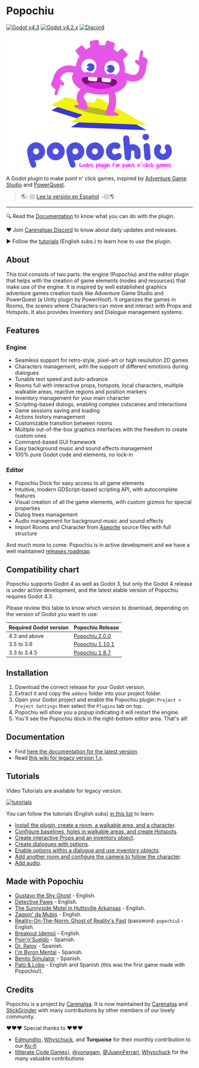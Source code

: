 # Popochiu

[![Godot v4.3](https://img.shields.io/badge/Godot-4.3-blue)](https://godotengine.org/download/archive/4.3-stable/) [![Godot v4.2.x](https://img.shields.io/badge/Godot-4.2.x-blue)](https://godotengine.org/download/archive/4.2.2-stable/) [![Discord](https://img.shields.io/discord/1128222869898416182?label=Discord&logo=discord&logoColor=ffffff&labelColor=5865F2&color=5865F2)](https://discord.gg/Frv8C9Ters)

![Cover image](home_banner.png "Popochiu")

A Godot plugin to make point n' click games, inspired by [Adventure Game Studio](https://www.adventuregamestudio.co.uk/) and [PowerQuest](https://powerhoof.itch.io/powerquest).

> 🌎👉🏽 [Lee la versión en Español](./LEEME.md) 👈🏽🌎

---

🔍 Read the [Documentation](https://carenalgas.github.io/popochiu/) to know what you can do with the plugin.

❤️ Join [Carenalgas Discord](https://discord.gg/Frv8C9Ters) to know about daily updates and releases.

▶️ Follow the [tutorials](https://www.youtube.com/playlist?list=PLH0IOYEunrBDz6h4G3vujEmQUZs8vLjz8) (English subs.) to learn how to use the plugin.

## About

This tool consists of two parts: the engine (Popochiu) and the editor plugin that helps with the creation of game elements (nodes and resources) that make use of the engine. It is inspired by well established graphics adventure games creation tools like Adventure Game Studio and PowerQuest (a Unity plugin by PowerHoof). It organizes the games in Rooms, the scenes where Characters can move and interact with Props and Hotspots. It also provides Inventory and Dialogue management systems.

## Features

### Engine

* Seamless support for retro-style, pixel-art or high resolution 2D games
* Characters management, with the support of different emotions during dialogues
* Tunable text speed and auto-advance
* Rooms full with interactive props, hotspots, local characters, multiple walkable areas, reactive regions and position markers
* Inventory management for your main character
* Scripting-based dialogs, enabling complex cutscenes and interactions
* Game sessions saving and loading
* Actions history management
* Customizable transition between rooms
* Multiple out-of-the-box graphics interfaces with the freedom to create custom ones
* Command-based GUI framework
* Easy background music and sound effects management
* 100% pure Godot code and elements, no lock-in

### Editor

* Popochiu Dock for easy access to all game elements
* Intuitive, modern GDScript-based scripting API, with autocomplete features
* Visual creation of all the game elements, with custom gizmos for special properties
* Dialog trees management
* Audio management for background music and sound effects
* Import Rooms and Character from [Aseprite](https://www.aseprite.org/) source files with full structure

And much more to come. Popochiu is in active development and we have a well maintained [releases roadmap](https://github.com/orgs/carenalgas/projects/1/views/1).

## Compatibility chart

Popochiu supports Godot 4 as well as Godot 3, but only the Godot 4 release is under active development, and the latest stable version of Popochiu requires Godot 4.3.

Please review this table to know which version to download, depending on the version of Godot you want to use:

| Required Godot version | Popochiu Release |
|---|---|
| 4.3 and above | [Popochiu 2.0.0](https://github.com/carenalgas/popochiu/releases/download/v2.0.0/popochiu-v2.0.0.zip) |
| 3.5 to 3.6 | [Popochiu 1.10.1](https://github.com/carenalgas/popochiu/releases/download/v1.10.1/popochiu-v1.10.1.zip) |
| 3.3 to 3.4.5 | [Popochiu 1.8.7](https://github.com/carenalgas/popochiu/releases/download/v1.8.7/popochiu-v1.8.7.zip) |

## Installation

1. Download the correct release for your Godot version.
2. Extract it and copy the `addons` folder into your project folder.
3. Open your Godot project and enable the Popochiu plugin: `Project > Project Settings` then select the `Plugins` tab on top.
4. Popochiu will show you a popup indicating it will restart the engine.
5. You'll see the Popochiu dock in the right-bottom editor area. That's all!

## Documentation

* Find [here the documentation for the latest version](https://carenalgas.github.io/popochiu/).
* Read [this wiki for legacy version 1.x](https://github.com/carenalgas/popochiu/wiki).

## Tutorials

Video Tutorials are available for legacy version:

[![tutorials](https://github.com/carenalgas/popochiu/wiki/images/popochiu_tutorials_button-en.png "Video Tutorial")](https://www.youtube.com/playlist?list=PLH0IOYEunrBDz6h4G3vujEmQUZs8vLjz8)

You can follow the tutorials (English subs) [in this list](https://www.youtube.com/playlist?list=PLH0IOYEunrBDz6h4G3vujEmQUZs8vLjz8) to learn:

* [Install the plugin, create a room, a walkable area, and a character](https://youtu.be/-N62S1DHbcs).
* [Configure baselines, holes in walkable areas, and create Hotspots](https://youtu.be/5RbqbG3_0ak).
* [Create interactive Props and an inventory object](https://youtu.be/_an0YF3Bd50).
* [Create dialogues with options](https://youtu.be/Aql4wh2itF4).
* [Enable options within a dialogue and use inventory objects](https://youtu.be/Ad_YBG-_wYE).
* [Add another room and configure the camera to follow the character](https://youtu.be/YFEZaSty3aw).
* [Add audio](https://youtu.be/VF7V6BJmQVQ).

## Made with Popochiu

* [Gustavo the Shy Ghost](https://lexibobble.itch.io/gustavo-the-shy-ghost-project) - English.
* [Detective Paws](https://benjatk.itch.io/detective-paws) - English.
* [The Sunnyside Motel in Huttsville Arkansas](https://fgaha56.itch.io/the-sunnyside-motel-in-huttsville-arkansas) - English.
* [Zappin' da Mubis](https://carenalga.itch.io/zappin-da-mubis) - English.
* [Reality-On-The-Norm: Ghost of Reality's Past](https://edmundito.itch.io/ron-ghost) (password: `popochiu`) - English.
* [Breakout (demo)](https://rockyrococo.itch.io/breakout-demo) - English.
* [Poin'n'Sueldo](https://matata-exe.itch.io/pointnsueldo) - Spanish.
* [Dr. Rajoy](https://guldann.itch.io/dr-rajoy) - Spanish.
* [I'm Byron Mental](https://leocantus23.itch.io/im-byron-mental-colombia) - Spanish.
* [Benito Simulator](https://panconqueso94.itch.io/benito-simulator) - Spanish.
* [Pato & Lobo](https://perroviejo.itch.io/patolobo) - English and Spanish (this was the first game made with Popochiu!).

## Credits

Popochiu is a project by [Carenalga](https://carenalga.itch.io).
It is now maintained by [Carenalga](https://carenalga.itch.io) and [StickGrinder](https://twitter.com/StickGrinder) with many contributions by other members of our lovely community.

:heart::heart::heart: Special thanks to :heart::heart::heart:

* [Edmundito](https://github.com/edmundito), [Whyschuck](https://github.com/Whyshchuck), and **Turquoise** for their monthly contribution to our [Ko-fi](https://ko-fi.com/carenalga)
* [Illiterate Code Games](https://illiteratecodegames.itch.io)), [@vonagam](https://github.com/vonagam), [@JuannFerrari](https://github.com/JuannFerrari), [Whyschuck](https://github.com/Whyshchuck) for the many valuable contributions
